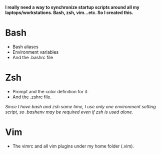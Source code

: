 **I really need a way to synchronize startup scripts around all my laptops/workstations. Bash, zsh, vim...etc. So I created this.**

# Bash
* Bash aliases
* Environment variables
* And the .bashrc file

# Zsh
* Prompt and the color definition for it.
* And the .zshrc file.

_Since I have bash and zsh same time, I use only one environment setting script, so .bashenv may be required even if zsh is used alone._

# Vim
* The vimrc and all vim plugins under my home folder (.vim).
